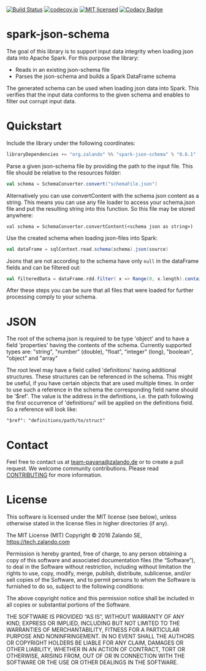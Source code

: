 [![Build Status](https://travis-ci.org/zalando-incubator/spark-json-schema.svg?branch=master)](https://travis-ci.org/zalando-incubator/spark-json-schema)
[![codecov.io](http://codecov.io/github/zalando-incubator/spark-json-schema/coverage.svg?branch=master)](http://codecov.io/github/zalando-incubator/spark-json-schema?branch=master)
[![MIT licensed](https://img.shields.io/badge/license-MIT-green.svg)](https://raw.githubusercontent.com/zalando-incubator/spark-json-schema/master/LICENSE)
[![Codacy Badge](https://api.codacy.com/project/badge/Grade/12381b6f4fc34242b2f50178e2ce6eca)](https://www.codacy.com/app/petz2000/spark-json-schema?utm_source=github.com&amp;utm_medium=referral&amp;utm_content=zalando-incubator/spark-json-schema&amp;utm_campaign=Badge_Grade)

# spark-json-schema

The goal of this library is to support input data integrity when loading json data into Apache Spark.
For this purpose the library:
    
- Reads in an existing json-schema file
- Parses the json-schema and builds a Spark DataFrame schema

The generated schema can be used when loading json data into Spark.
This verifies that the input data conforms to the given schema and enables to filter out corrupt input data.
 

# Quickstart

Include the library under the following coordinates:
```scala
libraryDependencies += "org.zalando" %% "spark-json-schema" % "0.6.1"
```
Parse a given json-schema file by providing the path to the input file.
This file should be relative to the resources folder:
```scala
val schema = SchemaConverter.convert("schemaFile.json")
```
Alternatively you can use convertContent with the schema json content as a string.
This means you can use any file loader to access your schema.json file and put the resulting
string into this function. So this file may be stored anywhere:
```
val schema = SchemaConverter.convertContent(<schema json as string>)
```
Use the created schema when loading json-files into Spark:
```scala
val dataFrame = sqlContext.read.schema(schema).json(source)
```
Jsons that are not according to the schema have only `null` in the dataFrame fields and can be filtered out:
```scala
val filteredData = dataFrame.rdd.filter( x => Range(0, x.length).contains(!x.isNullAt(_)))
```
After these steps you can be sure that all files that were loaded for further processing comply to your schema.

# JSON

The root of the schema json is required to be type 'object' and to have a field 'properties'
having the contents of the schema. Currently supported types are:
"string", "number" (double), "float", "integer" (long), "boolean", "object" and "array"

The root level may have a field called 'definitions' having additional structures. These
structures can be referenced in the schema. This might be useful, if you have certain
objects that are used multiple times. In order to use such a reference in the schema 
the corresponding field name should be '$ref'. The value is the address in the
definitions, i.e. the path following the first occurrence of 'definitions/' will be
applied on the definitions field. So a reference will look like:

    "$ref": "definitions/path/to/struct"

# Contact

Feel free to contact us at team-payana@zalando.de or to create a pull request. We welcome community contributions. Please read [CONTRIBUTING](CONTRIBUTING.md) for more information.

# License

This software is licensed under the MIT license (see below), unless otherwise stated in the license files in higher directories (if any).

The MIT License (MIT) Copyright © 2016 Zalando SE, https://tech.zalando.com

Permission is hereby granted, free of charge, to any person obtaining a copy of this software and associated documentation files (the “Software”), to deal in the Software without restriction, including without limitation the rights to use, copy, modify, merge, publish, distribute, sublicense, and/or sell copies of the Software, and to permit persons to whom the Software is furnished to do so, subject to the following conditions:

The above copyright notice and this permission notice shall be included in all copies or substantial portions of the Software.

THE SOFTWARE IS PROVIDED “AS IS”, WITHOUT WARRANTY OF ANY KIND, EXPRESS OR IMPLIED, INCLUDING BUT NOT LIMITED TO THE WARRANTIES OF MERCHANTABILITY, FITNESS FOR A PARTICULAR PURPOSE AND NONINFRINGEMENT. IN NO EVENT SHALL THE AUTHORS OR COPYRIGHT HOLDERS BE LIABLE FOR ANY CLAIM, DAMAGES OR OTHER LIABILITY, WHETHER IN AN ACTION OF CONTRACT, TORT OR OTHERWISE, ARISING FROM, OUT OF OR IN CONNECTION WITH THE SOFTWARE OR THE USE OR OTHER DEALINGS IN THE SOFTWARE.
